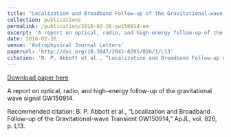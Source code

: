 ```yaml
---
title: "Localization and Broadband Follow-up of the Gravitational-wave Transient GW150914"
collection: publications
permalink: /publication/2016-02-26-gw150914-em
excerpt: 'A report on optical, radio, and high-energy follow-up of the gravitational wave signal GW150914.'
date: 2016-02-26
venue: 'Astrophysical Journal Letters'
paperurl: 'http://doi.org/10.3847/2041-8205/826/1/L13'
citation: 'B. P. Abbott et al., “Localization and Broadband Follow-up of the Gravitational-wave Transient GW150914,” ApJL, vol. 826, p. L13.'
---
```


<a href='http://doi.org/10.3847/2041-8205/826/1/L13'>Download paper here</a>

A report on optical, radio, and high-energy follow-up of the gravitational wave signal GW150914.

Recommended citation: B. P. Abbott et al., “Localization and Broadband Follow-up of the Gravitational-wave Transient GW150914,” ApJL, vol. 826, p. L13.